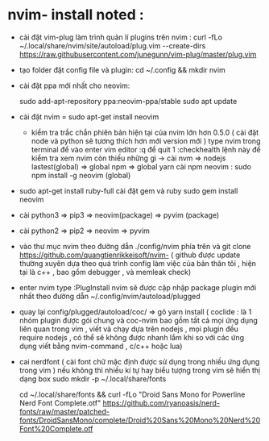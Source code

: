 # nvim- install noted :
+ cài đặt vim-plug làm trình quản lí plugins trên nvim :
 	curl -fLo ~/.local/share/nvim/site/autoload/plug.vim --create-dirs \
    	https://raw.githubusercontent.com/junegunn/vim-plug/master/plug.vim

+ tạo folder đặt config file và plugin:
	cd ~/.config && mkdir nvim

+ cài đặt ppa mới nhất cho neovim:

	sudo add-apt-repository ppa:neovim-ppa/stable
	sudo apt update
	
+ cài đặt nvim = sudo apt-get install neovim 
	* kiểm tra trắc chắn phiên bản hiện tại của nvim lớn hơn 0.5.0 ( cài đặt node và python sẽ tương thích hơn mới version mới ) 
	type nvim trong terminal để vào enter vim editor 
	:q để quit 
1	:checkhealth  lệnh này để kiểm tra xem nvim còn thiếu những gì
	->  cài nvm => nodejs lastest(global)  => global npm => global yarn 
		cài npm neovim : sudo npm install -g neovim (global) 
+ sudo apt-get install ruby-full    cài đặt gem và ruby 
	sudo gem install neovim 
+ cài python3 => pip3 => neovim(package) => pyvim (package) 
+ cài python2 => pip2 => neovim		=> pyvim


+ vào thư mục nvim theo đường dẫn ./config/nvim phía trên và git clone https://github.com/quangtienrikkeisoft/nvim-
( github được update thường xuyên dựa theo quá trình config làm việc của bản thân tôi , hiện tại là c++ , bao gồm debugger , và memleak check)

+ enter nvim type :PlugInstall  nvim sẽ được cập nhập package plugin mới nhất theo đường dẫn ~/.config/nvim/autoload/plugged  
+ quay lại config/plugged/autoload/coc/ => gõ yarn install ( coclide : là 1 nhóm plugin được gói chung và coc-nvim bao gồm tất cả mọi ứng dụng liên quan trong vim , viết và chạy dựa trên nodejs , mọi plugin đều require nodejs , có thể sẽ không được nhanh lắm khi so với các ứng dụng viết bằng nvim-command , c/c++ hoặc lua)


+ cai nerdfont ( cài font chữ mặc định được sử dụng trong nhiều ứng dụng trong vim ) nếu không thì nhiều kí tự hay biểu tượng trong vim sẽ hiển thị dạng box 
	sudo mkdir -p ~/.local/share/fonts

	cd ~/.local/share/fonts && curl -fLo "Droid Sans Mono for Powerline Nerd Font Complete.otf" https://github.com/ryanoasis/nerd-fonts/raw/master/patched-fonts/DroidSansMono/complete/Droid%20Sans%20Mono%20Nerd%20Font%20Complete.otf




